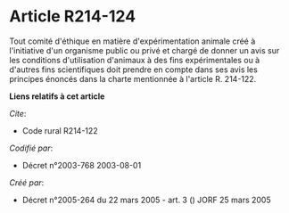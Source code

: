 # Article R214-124

Tout comité d'éthique en matière d'expérimentation animale créé à l'initiative d'un organisme public ou privé et chargé de
donner un avis sur les conditions d'utilisation d'animaux à des fins expérimentales ou à d'autres fins scientifiques doit
prendre en compte dans ses avis les principes énoncés dans la charte mentionnée à l'article R. 214-122.

**Liens relatifs à cet article**

_Cite_:

  - Code rural R214-122

_Codifié par_:

  - Décret n°2003-768 2003-08-01

_Créé par_:

  - Décret n°2005-264 du 22 mars 2005 - art. 3 () JORF 25 mars 2005

